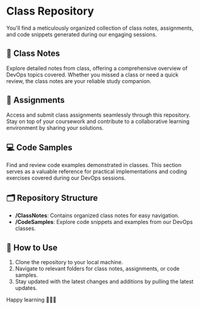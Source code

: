 # Class Repository

You'll find a meticulously organized collection of class notes, assignments, and code snippets generated during our engaging sessions.

## 📔 Class Notes
Explore detailed notes from class, offering a comprehensive overview of DevOps topics covered. Whether you missed a class or need a quick review, the class notes are your reliable study companion.

## 📝 Assignments
Access and submit class assignments seamlessly through this repository. Stay on top of your coursework and contribute to a collaborative learning environment by sharing your solutions.

## 💻 Code Samples
Find and review code examples demonstrated in classes. This section serves as a valuable reference for practical implementations and coding exercises covered during our DevOps sessions.

## 🗂️ Repository Structure
- **/ClassNotes**: Contains organized class notes for easy navigation.
- **/CodeSamples**: Explore code snippets and examples from our DevOps classes.

## 📌 How to Use
1. Clone the repository to your local machine.
2. Navigate to relevant folders for class notes, assignments, or code samples.
3. Stay updated with the latest changes and additions by pulling the latest updates.

Happy learning  🚀🚀📖
